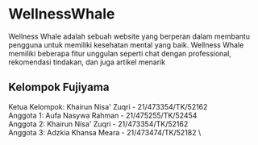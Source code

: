 # WellnessWhale
Wellness Whale adalah sebuah website yang berperan dalam membantu pengguna untuk memiliki kesehatan mental yang baik. Wellness Whale memiliki beberapa fitur unggulan seperti chat dengan professional, rekomendasi tindakan, dan juga artikel menarik


## Kelompok Fujiyama
Ketua Kelompok: Khairun Nisa' Zuqri - 21/473354/TK/52162 \
Anggota 1: Aufa Nasywa Rahman - 21/475255/TK/52454 \
Anggota 2: Khairun Nisa' Zuqri - 21/473354/TK/52162 \
Anggota 3: Adzkia Khansa Meara - 21/473474/TK/52182 \
